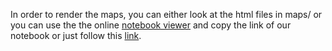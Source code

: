 In order to render the maps, you can either look at the html files in maps/ or you can use the the online [notebook viewer](https://nbviewer.jupyter.org/) and copy the link of our notebook or just follow this [link](https://nbviewer.jupyter.org/github/armand33/applied_data_analysis_2017/blob/master/03%20-%20Interactive%20Viz/Homework%203.ipynb).
